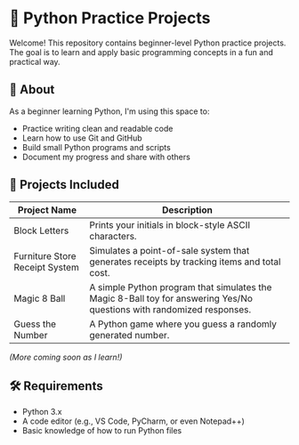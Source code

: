 # 🐍 Python Practice Projects

Welcome! This repository contains beginner-level Python practice projects. The goal is to learn and apply basic programming concepts in a fun and practical way.

## 🚀 About

As a beginner learning Python, I'm using this space to:

- Practice writing clean and readable code
- Learn how to use Git and GitHub
- Build small Python programs and scripts
- Document my progress and share with others

## 📁 Projects Included

| Project Name                   | Description                                                                                      |
|-------------------------------|--------------------------------------------------------------------------------------------------|
| Block Letters         | Prints your initials in block-style ASCII characters.                                            |
| Furniture Store Receipt System| Simulates a point-of-sale system that generates receipts by tracking items and total cost.      |
| Magic 8 Ball         | A simple Python program that simulates the Magic 8-Ball toy for answering Yes/No questions with randomized responses.                                            |
| Guess the Number              | A Python game where you guess a randomly generated number.                                       |

*(More coming soon as I learn!)*

## 🛠 Requirements

- Python 3.x  
- A code editor (e.g., VS Code, PyCharm, or even Notepad++)
- Basic knowledge of how to run Python files
